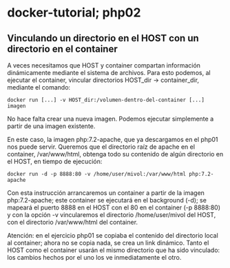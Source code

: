 # docker-tutorial; php02
## Vinculando un directorio en el HOST con un directorio en el container
A veces necesitamos que HOST y container compartan información dinámicamente mediante el sistema de archivos. Para esto podemos, al ejecutar el container, vincular directorios HOST_dir -> container_dir, mediante el comando:

`docker run [...] -v HOST_dir:/volumen-dentro-del-container [...] imagen`

No hace falta crear una nueva imagen. Podemos ejecutar simplemente a partir de una imagen existente.

En este caso, la imagen php:7.2-apache, que ya descargamos en el php01 nos puede servir. Queremos que el directorio raíz de apache en el container, /var/www/html, obtenga todo su contenido de algún directorio en el HOST, en tiempo de ejecución:

`docker run -d -p 8888:80 -v /home/user/mivol:/var/www/html php:7.2-apache`

Con esta instrucción arrancaremos un container a partir de la imagen php:7.2-apache; este container se ejecutará en el background (-d); se mapeará el puerto 8888 en el HOST con el 80 en el container (-p 8888:80) y con la opción -v vincularemos el directorio /home/user/mivol del HOST, con el directorio /var/www/html del container.

Atención: en el ejercicio php01 se copiaba el contenido del directorio local al container; ahora no se copia nada, se crea un link dinámico. Tanto el HOST como el container usarán el mismo directorio que ha sido vinculado: los cambios hechos por el uno los ve inmediatamente el otro.

